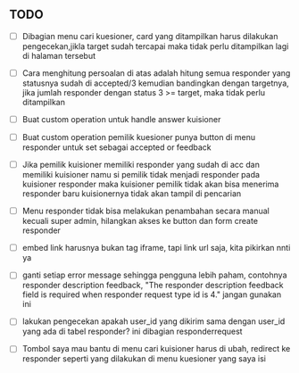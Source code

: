 ## TODO
- [ ] Dibagian menu cari kuesioner, card yang ditampilkan harus dilakukan pengecekan,jikla target sudah tercapai maka tidak perlu ditampilkan lagi di halaman tersebut
- [ ] Cara menghitung persoalan di atas adalah
    hitung semua responder yang statusnya sudah di accepted/3 kemudian bandingkan dengan targetnya, jika jumlah responder dengan status 3 >= target, maka tidak perlu ditampilkan

- [ ] Buat custom operation untuk handle answer kuisioner 
- [ ] Buat custom operation pemilik kuesioner punya button di menu responder untuk set sebagai accepted or feedback
- [ ] Jika pemilik kuisioner memiliki responder yang sudah di acc dan memiliki kuisioner namu si pemilik tidak menjadi responder pada kuisioner responder maka kuisioner pemilik tidak akan bisa menerima responder baru kuisionernya tidak akan tampil di pencarian
- [ ] Menu responder tidak bisa melakukan penambahan secara manual kecuali super admin, hilangkan akses ke button dan form create responder
- [ ] embed link harusnya bukan tag iframe, tapi link url saja, kita pikirkan nnti ya
- [ ] ganti setiap error message sehingga pengguna lebih paham, contohnya responder description feedback, "The responder description feedback field is required when responder request type id is 4." jangan gunakan ini
- [ ] lakukan pengecekan apakah user_id yang dikirim sama dengan user_id yang ada di tabel responder? ini dibagian responderrequest
- [ ] Tombol saya mau bantu di menu cari kuisioner harus di ubah, redirect ke responder seperti yang dilakukan di menu kuesioner yang saya isi